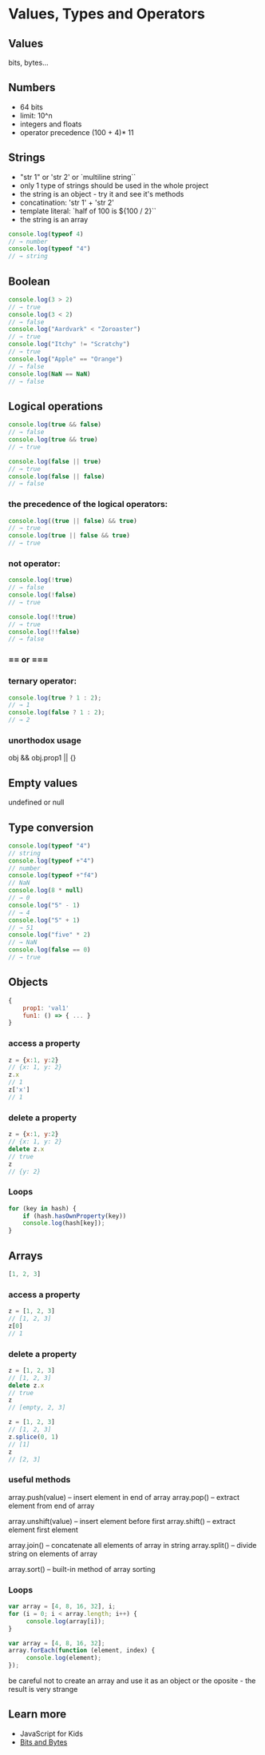 # Values, Types and Operators

## Values
bits, bytes...

## Numbers
- 64 bits
- limit: 10^n
- integers and floats
- operator precedence (100 + 4)* 11

## Strings
- "str 1" or 'str 2' or `multiline string``
- only 1 type of strings should be used in the whole project
- the string is an object - try it and see it's methods
- concatination: 'str 1' + 'str 2'
- template literal: `half of 100 is ${100 / 2}``
- the string is an array
  
```JavaScript
console.log(typeof 4)
// → number
console.log(typeof "4")
// → string
```
## Boolean
```JavaScript
console.log(3 > 2)
// → true
console.log(3 < 2)
// → false
console.log("Aardvark" < "Zoroaster")
// → true
console.log("Itchy" != "Scratchy")
// → true
console.log("Apple" == "Orange")
// → false
console.log(NaN == NaN)
// → false
```

## Logical operations
```JavaScript
console.log(true && false)
// → false
console.log(true && true)
// → true

console.log(false || true)
// → true
console.log(false || false)
// → false
```
### the precedence of the logical operators:
```JavaScript
console.log((true || false) && true)
// → true
console.log(true || false && true)
// → true
```
### not operator:
```JavaScript
console.log(!true)
// → false
console.log(!false)
// → true

console.log(!!true)
// → true
console.log(!!false)
// → false
```
### == or ===

### ternary operator: 
```JavaScript
console.log(true ? 1 : 2);
// → 1
console.log(false ? 1 : 2);
// → 2
```
### unorthodox usage
obj && obj.prop1 || {}

## Empty values
undefined or null

## Type conversion
```JavaScript
console.log(typeof "4")
// string
console.log(typeof +"4")
// number
console.log(typeof +"f4")
// NaN
console.log(8 * null)
// → 0
console.log("5" - 1)
// → 4
console.log("5" + 1)
// → 51
console.log("five" * 2)
// → NaN
console.log(false == 0)
// → true
```

## Objects
```JavaScript
{
    prop1: 'val1'
    fun1: () => { ... }
}
```

### access a property
```JavaScript
z = {x:1, y:2}
// {x: 1, y: 2}
z.x
// 1
z['x']
// 1
```

### delete a property
```JavaScript
z = {x:1, y:2}
// {x: 1, y: 2}
delete z.x
// true
z
// {y: 2}
```

### Loops
```js
for (key in hash) {
    if (hash.hasOwnProperty(key))
    console.log(hash[key]);
}
```

## Arrays
```JavaScript
[1, 2, 3]
```

### access a property
```JavaScript
z = [1, 2, 3]
// [1, 2, 3]
z[0]
// 1
```

### delete a property
```JavaScript
z = [1, 2, 3]
// [1, 2, 3]
delete z.x
// true
z
// [empty, 2, 3]
```

```JavaScript
z = [1, 2, 3]
// [1, 2, 3]
z.splice(0, 1)
// [1]
z
// [2, 3]
```

### useful methods
  array.push(value) – insert element in end of array
  array.pop() – extract element from end of array

  array.unshift(value) – insert element before first
  array.shift() – extract element first element

  array.join() – concatenate all elements of array in string
  array.split() – divide string on elements of array

  array.sort() – built-in method of array sorting

### Loops
```js
var array = [4, 8, 16, 32], i;
for (i = 0; i < array.length; i++) {
     console.log(array[i]);
}

var array = [4, 8, 16, 32];
array.forEach(function (element, index) {
     console.log(element);
});
```

be careful not to create an array and use it as an object or the oposite - the result is very strange

## Learn more
- JavaScript for Kids
- [Bits and Bytes](https://web.stanford.edu/class/cs101/bits-bytes.html)